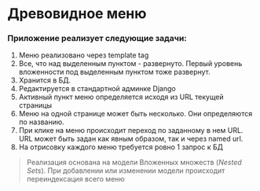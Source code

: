 # Древовидное меню
### Приложение реализует следующие задачи:
1) Меню реализовано через template tag
2) Все, что над выделенным пунктом - развернуто. Первый уровень вложенности под выделенным пунктом тоже развернут. 
3) Хранится в БД.
4) Редактируется в стандартной админке Django 
5) Активный пункт меню определяется исходя из URL текущей страницы 
6) Меню на одной странице может быть несколько. Они определяются по названию.
7) При клике на меню происходит переход по заданному в нем URL. URL может быть задан как явным образом, так и через named url. 
8) На отрисовку каждого меню требуется ровно 1 запрос к БД
> Реализация основана на модели Вложенных множеств (*Nested Sets*). 
> При добавлении или изменении модели происходит переиндексация всего меню